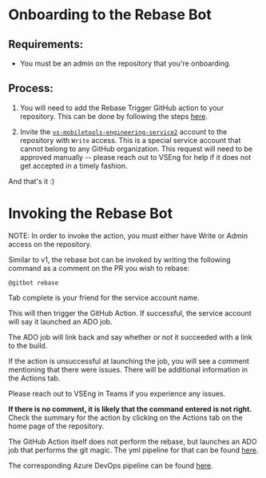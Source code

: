 # Onboarding to the Rebase Bot

## Requirements:
- You must be an admin on the repository that you're onboarding.

## Process:
1) You will need to add the Rebase Trigger GitHub action to your repository. This can be done by following the steps [here](https://docs.github.com/en/free-pro-team@latest/actions/learn-github-actions/sharing-workflows-with-your-organization#using-a-workflow-template).

2) Invite the [`vs-mobiletools-engineering-service2`](https://github.com/vs-mobiletools-engineering-service2) account to the repository with `Write` access. This is a special service account that cannot belong to any GitHub organization. This request will need to be approved manually -- please reach out to VSEng for help if it does not get accepted in a timely fashion.

And that's it :)

# Invoking the Rebase Bot
NOTE: In order to invoke the action, you must either have Write or Admin access on the repository.

Similar to v1, the rebase bot can be invoked by writing the following command as a comment on the PR you wish to rebase:
```
@gitbot rebase
```

Tab complete is your friend for the service account name.

This will then trigger the GitHub Action. If successful, the service account will say it launched an ADO job.

The ADO job will link back and say whether or not it succeeded with a link to the build.

If the action is unsuccessful at launching the job, you will see a comment mentioning that there were issues. There will be additional information in the Actions tab.

Please reach out to VSEng in Teams if you experience any issues.

**If there is no comment, it is likely that the command entered is not right.**
Check the summary for the action by clicking on the Actions tab on the home page of the repository.

The GitHub Action itself does not perform the rebase, but launches an ADO job that performs the git magic. The yml pipeline for that can be found [here](https://github.com/xamarin/mono-github-trigger/blob/yaml-pipeline/rebase-bot.yml).

The corresponding Azure DevOps pipeline can be found [here](https://devdiv.visualstudio.com/DevDiv/_build?definitionId=13926).
